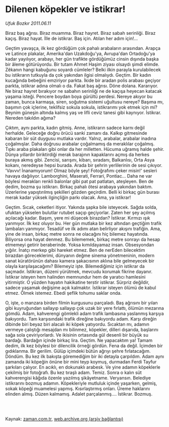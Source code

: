 # Dilenen köpekler ve istikrar!

*Ufuk Bozkır 2011.06.11*

<td class="columnist-detail">
<p>Biraz baş ağrısı. Biraz muamma. Biraz hayret. Biraz sabah serinliği. Biraz kaçış. Biraz hayat. İlle de istikrar. Baş için. Atılan her adım için!...</p>
<p>
<div id="haberMetinDiv">
<p>Geçtim yavaşça, ilk kez gördüğüm çok pahalı arabaların arasından. Arapça ve Latince plakalar, Amerika'dan Uzakdoğu'ya, Avrupa'dan Ortadoğu'ya kadar yayılıyor, arabayı, her gün trafikte gördüğümüz cinsin dışında başka bir âleme götürüyordu. Bir tutam Ahmet Haşim ziyası olsaydı şimdi elimde. Zêkanın hangi kabuğunu soyardı cümleler? Belki ilkin parayla kurulabilecek bu istikrarın tutkuyla da çok yakından ilgisi olmalıydı. Geçtim. Bir kadın kucağında bebeğini emziriyor parkta. İkide bir aradan polis arabası geçiyor parkta, istikrar adına olmalı o da. Fakat baş ağrısı. Döne dolana. Kararıyor. Ne biraz hayret bırakıyor ne sabahın serinliği ne de kaçışa heyecan katacak yaşama isteği. Pencere boydan boya gürültü perdesi. Nereye akıyor bu zaman, bunca karmaşa, siren, soğutma sistemi uğultusu nereye? Başıma mı, başımın çok içlerine, teklifsiz sokula sokula, istikrarımı yok etmek için mi? Beynim güneşin altında kalmış yaş ve lifli ceviz tanesi gibi kaynıyor. İstikrar. Nereden takıldın ağıma?
<p>Çıktım, aynı parkta, kadın gitmiş. Anne, istikrarın sadece karnı değil herhalde. Geleceğe doğru örücü sanki zamanı da. Kalkıp gitmesinde kabaran bir süt duygusu mutlaka vardır. Yalnız, arabalar, arabalar inadına çoğalmışlar. Daha doğrusu arabalar çoğalmamış da meraklılar çoğalmış. Tıpkı araba plakaları gibi onlar da her milletten. Hücuma uğramış halde şehir. Dünya yıllardır biriktirdiği merak barajının kapaklarını açmış da herkes buraya akmış gibi. Zencisi, sarışını, kibarı, sıradanı, Balkanlısı, Orta Asya kokanı, neredeyse hepsi burada. Arada bir şehrin yerlilerinin de sesi çıkıyor. 'Vavvv! İnanamıyorum! Olmaz böyle şey! Fotoğrafımı çeker misin!' sesleri havaya dağılıyor. Lamborghini, Maserati, Ferrari, Pontiac... Daha ne var böylesi merakları renkli balonlar gibi pat pat patlatan, ateşleyen. Ben de dedim, bozma şu istikrarı. Birkaç pahalı ötesi arabaya yakından baktım. Üzerlerine yapıştırılmış şekilleri gözden geçirdim. Belli ki birkaç gün burası merak kadar yüksek ilginçliğin parkı olacak. Ama, ya istikrar!
<p>Geçtim. Sıcak, ceketleri itiyor. Yakında şapka bile isteyecek. Sağda solda, ufuktan yükselen bulutlar rutubet saçıp geçiyorlar. Zaten her şey açılmış açılacağı kadar. Başım, yere mi düşecek birazdan? İstikrar. Kırmızı ışık yanmıyor. İlk kez oluyor bu. Her gün mutlaka bir kez altından geçtiğim trafik lambaları yanmıyor. Tesadüf ve ilk adımı atan belirliyor akışını trafiğin. Ama, yine de insan, birkaç metre sonra ne olacağını hiç bilemez hayatında. Biliyorsa ona hayat denmez. Bu bilememek, birkaç metre sonrayı da hesap etmemeyi getirir beraberinde. Yoksa kımıldayamaz insan. Obsesyondan yığılır. İnatçı merkep gibi hareket etmez. Ben de nerEden bilecektim birazdan göreceklerimi, dünyanın değme sinema yönetmeninin, modern sanat küratörünün dahası kamera şakacısının aklına bile gelmeyecek bir olayla karşılaşacağımı? Bilemeyiz işte. Bilemediğimiz için istikrar da saçmadır. İstikrarı, düzeni yürütmek, mevcudu korumak fikrine dayanır. İstikrar isteyen hem halinden memnundur hem de yaratıcı hamlesini yitirmiştir. O yüzden hayatın hakikatine terstir istikrar. Sürpriz değildir, sadece yaşamak değişime açık kalmaktır. İstikrar isteyen ölümü de kabul etmez. Ölmek istemez. Ebedi şeflik tohumu saklar onda.
<p>O, işte, o manzara birden filmin kurgusunu parçaladı. Baş ağrısını bir yılan gibi kuyruğundan sallayıp sallayıp çok uzak bir yere fırlattı, ölümün mezarına gömdü. Adam, kahverengi gömlekli adam trafik lambasına yaslanmış karşıya bakıyordu. Tam karşısındaki trafik direğine bakıyordu adam. Karşı direğin dibinde biri beyaz biri alacalı iki köpek yatıyordu. Sıcaktan mı, adamın vermeye çalıştığı mesajdan mı bilinmez, köpekler, dilleri dışarıda, başlarını sağa sola çeviriyorlardı. Ve ikisinin ortasında gül desenli bir büyük su bardağı. Bardağın içinde birkaç lira. Geçtim. Ne yapacaktım ya! Tamam dedim, ilk kez böylesi bir dilencilik örneği gördün. Fena da değil. İçimden bir gıdıklanma. Bir gerilim. Gülüp içimdeki bütün ağrıyı şehre fırlatacağım. Döndüm. Bu kez ilk bakışta göremediğim bir iki detayla çarpıldım. Adam aynı zamanda iki köpeğin önüne bir mini teyp koymuş, durmadan Ferdi Tayfur şarkıları çalıyor. En acıklı, en dokunaklı arabesk. Ve yine adamın köpeklerle çekilmiş bir fotoğrafı. Bu kez tıraşlı adam. Temiz. Sonra o kalın süt kahverengisi kâğıda özenle yazılmış şikâyetname. Veryansın. Belediye istikrarını bozmuş adamın. Köpekleriyle mutluluk içinde yaşarken, gelmiş, sokak köpeği muamelesi yapmış. Kısırlaştırmış onları. Üreme haklarını elinden almış. Düzen kalmamış. Adalet parçalanmış.... İstikrar. Bozmuş.</p></p></p></p></div>
</p>


<p><br>
		 </br></p></td>

Kaynak: [zaman.com.tr](http://zaman.com.tr/yazar.do?yazino=1145214), [web.archive.org (arşiv bağlantısı)](http://web.archive.org/web/20110615063222/http://zaman.com.tr:80/yazar.do?yazino=1145214)
